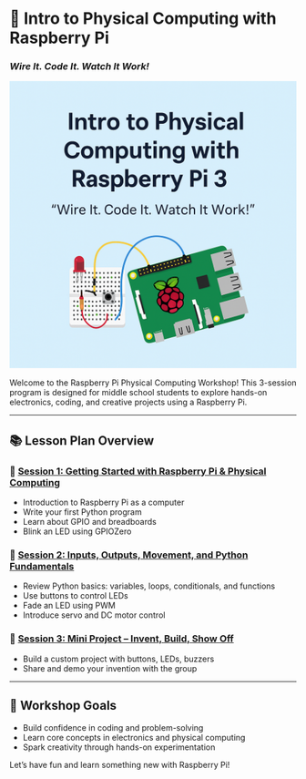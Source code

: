 # 🔧 Intro to Physical Computing with Raspberry Pi
### *Wire It. Code It. Watch It Work!*

![Physical Computing Banner](images/physical_computing_banner.png)

Welcome to the Raspberry Pi Physical Computing Workshop! This 3-session program is designed for middle school students to explore hands-on electronics, coding, and creative projects using a Raspberry Pi.

---

## 📚 Lesson Plan Overview

### 🔹 [Session 1: Getting Started with Raspberry Pi & Physical Computing](./Session1_RPi_PhysicalComputing.md)
- Introduction to Raspberry Pi as a computer
- Write your first Python program
- Learn about GPIO and breadboards
- Blink an LED using GPIOZero

### 🔹 [Session 2: Inputs, Outputs, Movement, and Python Fundamentals](./Session2_RPi_InputsOutputs.md)
- Review Python basics: variables, loops, conditionals, and functions
- Use buttons to control LEDs
- Fade an LED using PWM
- Introduce servo and DC motor control

### 🔹 [Session 3: Mini Project – Invent, Build, Show Off](./Session3_RPi_MiniProject.md)
- Build a custom project with buttons, LEDs, buzzers
- Share and demo your invention with the group

---

## 🎯 Workshop Goals
- Build confidence in coding and problem-solving
- Learn core concepts in electronics and physical computing
- Spark creativity through hands-on experimentation

Let’s have fun and learn something new with Raspberry Pi!
